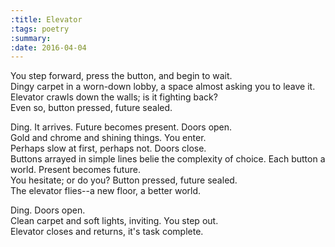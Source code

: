 ```yaml
---
:title: Elevator
:tags: poetry
:summary:
:date: 2016-04-04
---
```

You step forward, press the button, and begin to wait.  
Dingy carpet in a worn-down lobby, a space almost asking you to leave it.  
Elevator crawls down the walls; is it fighting back?  
Even so, button pressed, future sealed.  

Ding. It arrives. Future becomes present. Doors open.  
Gold and chrome and shining things. You enter.  
Perhaps slow at first, perhaps not. Doors close.  
Buttons arrayed in simple lines belie the complexity of choice. Each button a world. Present becomes future.  
You hesitate; or do you? Button pressed, future sealed.  
The elevator flies--a new floor, a better world.  

Ding. Doors open.  
Clean carpet and soft lights, inviting. You step out.  
Elevator closes and returns, it's task complete.  
